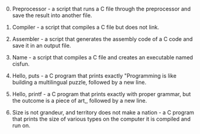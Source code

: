 0. Preprocessor - a script that runs a C file through the preprocessor and save the result into another file.

1. Compiler - a script that compiles a C file but does not link.

2. Assembler - a script that generates the assembly code of a C code and save it in an output file.

3. Name - a script that compiles a C file and creates an executable named cisfun.

4. Hello, puts -  a C program that prints exactly "Programming is like building a multilingual puzzle, followed by a new line.

5. Hello, printf - a C program that prints exactly with proper grammar, but the outcome is a piece of art,, followed by a new line.

6. Size is not grandeur, and territory does not make a nation - a C program that prints the size of various types on the computer it is compiled and run on.
